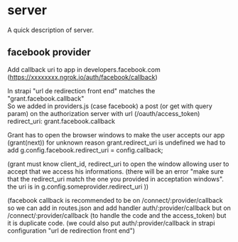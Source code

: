 # server

A quick description of server.

## facebook provider

Add callback uri to app in developers.facebook.com (https://xxxxxxxx.ngrok.io/auth/facebook/callback)

In strapi "url de redirection front end" matches the "grant.facebook.callback"  
So we added in providers.js (case facebook) a post (or get with query param) on the authorization server with url (/oauth/access_token) redirect_uri: grant.facebook.callback

Grant has to open the browser windows to make the user accepts our app (grant(next)) for unknown reason  grant.redirect_uri is undefined
we had to add g.config.facebook.redirect_uri = config.callback;

(grant must know client_id, redirect_uri to open the window allowing user to accept that we access his informations. 
 (there will be an error "make sure that the redirect_uri match the one you provided in acceptation windows". the uri is in g.config.someprovider.redirect_uri ))

(facebook callback is recommended to be on  /connect/:provider/callback 
so we can add  in routes.json and add handler auth/:provider/callback  but on /connect/:provider/callback (to handle the code and the access_token) 
but it is duplicate code.
(we could also put auth/:provider/callback in strapi configuration "url de redirection front end")
